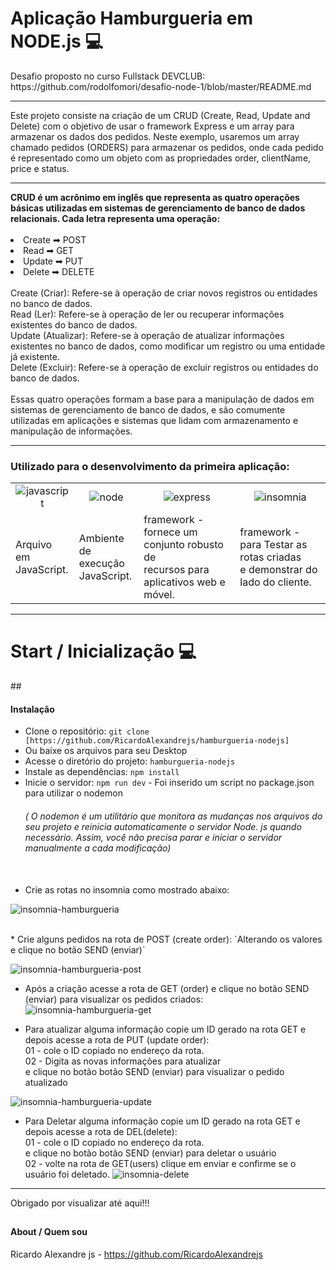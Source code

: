 <h1>Aplicação Hamburgueria em NODE.js 💻</h1>
Desafio proposto no curso Fullstack DEVCLUB:<br>
https://github.com/rodolfomori/desafio-node-1/blob/master/README.md
<hr>
<p>Este projeto consiste na criação de um CRUD (Create, Read, Update and Delete) com o objetivo de usar o framework Express e um array para armazenar os dados dos pedidos. 
  Neste exemplo, usaremos um array chamado pedidos (ORDERS) para armazenar os pedidos, onde cada pedido é representado como um objeto com as propriedades order, clientName, price e status.</p>
<hr>
<strong>CRUD é um acrônimo em inglês que representa as quatro operações básicas utilizadas em sistemas de gerenciamento de banco de dados relacionais. Cada letra representa uma operação:</strong>
<br><br>
<li>Create ➡ POST</li>
<li>Read ➡ GET</li>
<li>Update ➡ PUT</li>
<li>Delete ➡ DELETE</li>
<br>
Create (Criar): Refere-se à operação de criar novos registros ou entidades no banco de dados.<br>
Read (Ler): Refere-se à operação de ler ou recuperar informações existentes do banco de dados.<br>
Update (Atualizar): Refere-se à operação de atualizar informações existentes no banco de dados, como modificar um registro ou uma entidade já existente.<br>
Delete (Excluir): Refere-se à operação de excluir registros ou entidades do banco de dados.<br>
<br>
Essas quatro operações formam a base para a manipulação de dados em sistemas de gerenciamento de banco de dados, e são comumente utilizadas em aplicações e sistemas que lidam com armazenamento e manipulação de informações.
<hr>
<h3><p>Utilizado para o desenvolvimento da primeira aplicação:</p></h3>
<table>
  <tr align="center">
    <td><img src = "https://img.shields.io/badge/JavaScript-323330?style=for-the-badge&logo=javascript&logoColor=F7DF1E" alt = "javascript"></td>
    <td><img src = "https://img.shields.io/badge/Node.js-43853D?style=for-the-badge&logo=node.js&logoColor=white" alt = "node"></td>
    <td><img src = "https://img.shields.io/badge/Express.js-404D59?style=for-the-badge" alt = "express"></td>
    <td><img src = "https://img.shields.io/badge/Insomnia-5849be?style=for-the-badge&logo=Insomnia&logoColor=white" alt = "insomnia"></td>
    
  </tr>
  <tr>
     <td>Arquivo em <br>JavaScript.</td>
    <td>Ambiente de <br>execução<br> JavaScript.</td>
    <td>framework -<br> fornece um conjunto robusto de <br>recursos para aplicativos web e móvel.</td>
    <td>framework - <br> para Testar as rotas criadas<br> e demonstrar do lado do cliente.</td>
   
  </tr>
</table>
<hr>

<h1>Start / Inicialização 💻</h1>
## <h4>Instalação</h4>

* Clone o repositório: `git clone [https://github.com/RicardoAlexandrejs/hamburgueria-nodejs]`
* Ou baixe os arquivos para seu Desktop
* Acesse o diretório do projeto: `hamburgueria-nodejs`
* Instale as dependências: `npm install`
* Inicie o servidor: `npm run dev` - Foi inserido um script no package.json para utilizar o nodemon <h6>( O nodemon é um utilitário que monitora as mudanças nos arquivos do seu projeto e reinicia automaticamente o servidor Node. js quando necessário. Assim, você não precisa parar e iniciar o servidor manualmente a cada modificação)</h6>
  <br>
* Crie as rotas no insomnia como mostrado abaixo:
  
![insomnia-hamburgueria](https://github.com/RicardoAlexandrejs/hamburgueria-nodejs/assets/158041416/fdb49ca0-063a-418d-b920-220357a41680)

  <br>
* Crie alguns pedidos na rota de POST (create order): `Alterando os valores e clique no botão SEND (enviar)`

![insomnia-hamburgueria-post](https://github.com/RicardoAlexandrejs/hamburgueria-nodejs/assets/158041416/e4f11340-508a-40aa-9f69-377bc16ffb9b)


* Após a criação acesse a rota de GET (order) e clique no botão SEND (enviar) para visualizar os pedidos criados:
![insomnia-hamburgueria-get](https://github.com/RicardoAlexandrejs/hamburgueria-nodejs/assets/158041416/99312810-7bb6-4604-bace-c14cf2194a1e)


* Para atualizar alguma informação copie um ID gerado na rota GET e depois acesse a rota de PUT (update order):<br>
01 - cole o ID copiado no endereço da rota.<br>
02 - Digita as novas informações para atualizar<br>
e clique no botão botão SEND (enviar) para visualizar o pedido atualizado<br>

![insomnia-hamburgueria-update](https://github.com/RicardoAlexandrejs/hamburgueria-nodejs/assets/158041416/a2a57eae-4ded-45a0-aec9-18ffd2d12510)

* Para Deletar alguma informação copie um ID gerado na rota GET e depois acesse a rota de DEL(delete):<br>
01 - cole o ID copiado no endereço da rota.<br>
e clique no botão botão SEND (enviar) para deletar o usuário <br>
02 - volte na rota de GET(users) clique em enviar e confirme se o usuário foi deletado.
![insomnia-delete](https://github.com/RicardoAlexandrejs/first-project-node/assets/158041416/a40312a6-fb00-4a39-b81f-d4cdebc8f635)
<hr>
Obrigado por visualizar até aqui!!!

## <h4>About / Quem sou</h4>

Ricardo Alexandre js - https://github.com/RicardoAlexandrejs
